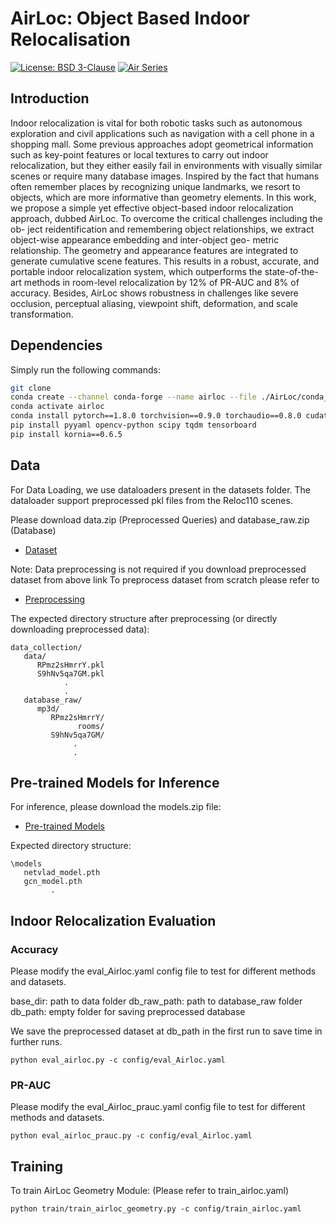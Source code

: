 # AirLoc: Object Based Indoor Relocalisation

[![License: BSD 3-Clause](https://img.shields.io/badge/License-BSD%203--Clause-yellow.svg)](./LICENSE)
[![Air Series](https://img.shields.io/badge/collection-Air%20Series-b31b1b)](https://chenwang.site/airseries/)

## Introduction

Indoor relocalization is vital for both robotic tasks such as autonomous exploration and civil applications such as navigation with a cell phone in a shopping mall. Some previous approaches adopt geometrical information such as key-point features or local textures to carry out indoor relocalization, but they either easily fail in environments with visually similar scenes or require many database images. Inspired by the fact that humans often remember places by recognizing unique landmarks, we resort to objects, which are more informative than geometry elements. In this work, we propose a simple yet effective object-based indoor relocalization approach, dubbed AirLoc. To overcome the critical challenges including the ob- ject reidentification and remembering object relationships, we extract object-wise appearance embedding and inter-object geo- metric relationship. The geometry and appearance features are integrated to generate cumulative scene features. This results in a robust, accurate, and portable indoor relocalization system, which outperforms the state-of-the-art methods in room-level relocalization by 12% of PR-AUC and 8% of accuracy. Besides, AirLoc shows robustness in challenges like severe occlusion, perceptual aliasing, viewpoint shift, deformation, and scale transformation.


## Dependencies

Simply run the following commands:

```bash
git clone 
conda create --channel conda-forge --name airloc --file ./AirLoc/conda_requirements.txt
conda activate airloc
conda install pytorch==1.8.0 torchvision==0.9.0 torchaudio==0.8.0 cudatoolkit=11.1 -c pytorch -c conda-forge
pip install pyyaml opencv-python scipy tqdm tensorboard
pip install kornia==0.6.5


```

## Data

For Data Loading, we use dataloaders present in the datasets folder. The dataloader support preprocessed pkl files from the Reloc110 scenes.

Please download data.zip (Preprocessed Queries) and database_raw.zip (Database)
* [Dataset](https://drive.google.com/drive/folders/1n2wz_bigMcM5l9K29bskMd1qhR2VLarH?usp=sharing)

Note: Data preprocessing is not required if you download preprocessed dataset from above link
To preprocess dataset from scratch please refer to 
   * [Preprocessing](https://github.com/aryanmangal769/AirLoc-Object-Based-Inddor-Relocalization/blob/main/datasets/readme.md)
 

The expected directory structure after preprocessing (or directly downloading preprocessed data):

```
data_collection/
   data/
      RPmz2sHmrrY.pkl
      S9hNv5qa7GM.pkl
            .
            .
   database_raw/
      mp3d/
         RPmz2sHmrrY/
               rooms/
         S9hNv5qa7GM/
              .
              .     
```

## Pre-trained Models for Inference

For inference, please download the models.zip file:

* [Pre-trained Models](https://drive.google.com/drive/folders/1n2wz_bigMcM5l9K29bskMd1qhR2VLarH?usp=sharing)

Expected directory structure:

```
\models
   netvlad_model.pth
   gcn_model.pth
         .
```        

## Indoor Relocalization Evaluation

### Accuracy
Please modify the eval_Airloc.yaml config file to test for different methods and datasets.

base_dir: path to data folder
db_raw_path: path to database_raw folder
db_path: empty folder for saving preprocessed database

We save the preprocessed dataset at db_path in the first run to save time in further runs. 
```
python eval_airloc.py -c config/eval_Airloc.yaml
```

### PR-AUC
Please modify the eval_Airloc_prauc.yaml config file to test for different methods and datasets.

```
python eval_airloc_prauc.py -c config/eval_Airloc.yaml
```

## Training
To train AirLoc Geometry Module: (Please refer to train_airloc.yaml)

```
python train/train_airloc_geometry.py -c config/train_airloc.yaml
```

